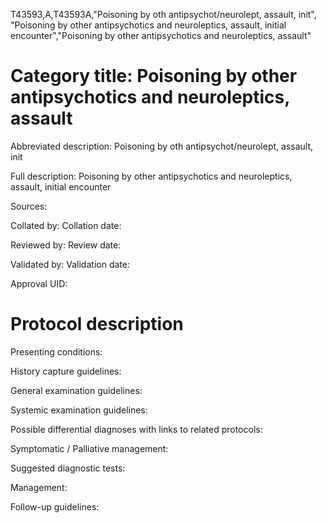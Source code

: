T43593,A,T43593A,"Poisoning by oth antipsychot/neurolept, assault, init", "Poisoning by other antipsychotics and neuroleptics, assault, initial encounter","Poisoning by other antipsychotics and neuroleptics, assault"
# Category title: Poisoning by other antipsychotics and neuroleptics, assault

Abbreviated description: Poisoning by oth antipsychot/neurolept, assault, init

Full description: Poisoning by other antipsychotics and neuroleptics, assault, initial encounter

Sources:

Collated by:
Collation date:

Reviewed by:
Review date:

Validated by:
Validation date:

Approval UID:

# Protocol description

Presenting conditions:

History capture guidelines:

General examination guidelines:

Systemic examination guidelines:

Possible differential diagnoses with links to related protocols:

Symptomatic / Palliative management:

Suggested diagnostic tests:

Management:

Follow-up guidelines:
